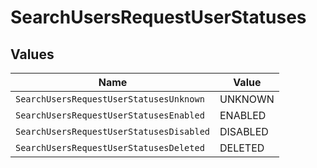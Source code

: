 # SearchUsersRequestUserStatuses


## Values

| Name                                     | Value                                    |
| ---------------------------------------- | ---------------------------------------- |
| `SearchUsersRequestUserStatusesUnknown`  | UNKNOWN                                  |
| `SearchUsersRequestUserStatusesEnabled`  | ENABLED                                  |
| `SearchUsersRequestUserStatusesDisabled` | DISABLED                                 |
| `SearchUsersRequestUserStatusesDeleted`  | DELETED                                  |